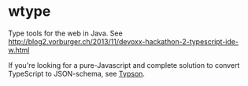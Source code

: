 wtype
=====

Type tools for the web in Java. See http://blog2.vorburger.ch/2013/11/devoxx-hackathon-2-typescript-ide-w.html

If you're looking for a pure-Javascript and complete solution to convert TypeScript to JSON-schema, see [Typson](https://github.com/lbovet/typson). 

